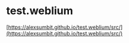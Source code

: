 # test.weblium


[https://alexsumbit.github.io/test.weblium/src/](https://alexsumbit.github.io/test.weblium/src/)